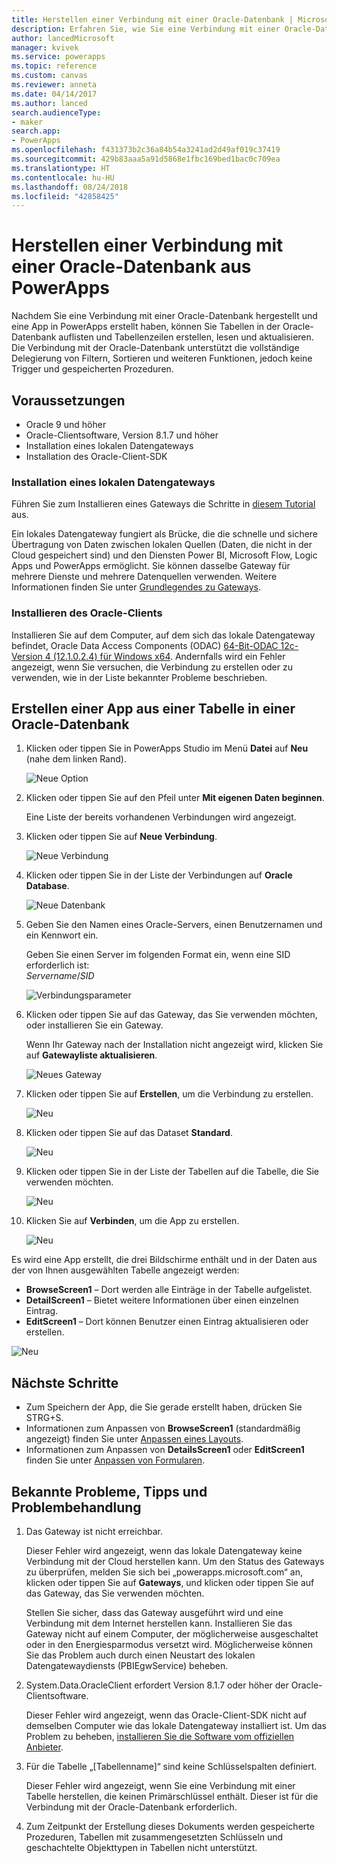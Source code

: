```yaml
---
title: Herstellen einer Verbindung mit einer Oracle-Datenbank | Microsoft-Dokumentation
description: Erfahren Sie, wie Sie eine Verbindung mit einer Oracle-Datenbank herstellen und damit Apps in PowerApps erstellen.
author: lancedMicrosoft
manager: kvivek
ms.service: powerapps
ms.topic: reference
ms.custom: canvas
ms.reviewer: anneta
ms.date: 04/14/2017
ms.author: lanced
search.audienceType:
- maker
search.app:
- PowerApps
ms.openlocfilehash: f431373b2c36a84b54a3241ad2d49af019c37419
ms.sourcegitcommit: 429b83aaa5a91d5868e1fbc169bed1bac0c709ea
ms.translationtype: HT
ms.contentlocale: hu-HU
ms.lasthandoff: 08/24/2018
ms.locfileid: "42858425"
---
```

# <a name="connect-to-an-oracle-database-from-powerapps"></a>Herstellen einer Verbindung mit einer Oracle-Datenbank aus PowerApps
Nachdem Sie eine Verbindung mit einer Oracle-Datenbank hergestellt und eine App in PowerApps erstellt haben, können Sie Tabellen in der Oracle-Datenbank auflisten und Tabellenzeilen erstellen, lesen und aktualisieren. Die Verbindung mit der Oracle-Datenbank unterstützt die vollständige Delegierung von Filtern, Sortieren und weiteren Funktionen, jedoch keine Trigger und gespeicherten Prozeduren.

## <a name="prerequisites"></a>Voraussetzungen
* Oracle 9 und höher
* Oracle-Clientsoftware, Version 8.1.7 und höher
* Installation eines lokalen Datengateways
* Installation des Oracle-Client-SDK

### <a name="install-an-on-premises-data-gateway"></a>Installation eines lokalen Datengateways
Führen Sie zum Installieren eines Gateways die Schritte in [diesem Tutorial](../gateway-management.md) aus.

Ein lokales Datengateway fungiert als Brücke, die die schnelle und sichere Übertragung von Daten zwischen lokalen Quellen (Daten, die nicht in der Cloud gespeichert sind) und den Diensten Power BI, Microsoft Flow, Logic Apps und PowerApps ermöglicht. Sie können dasselbe Gateway für mehrere Dienste und mehrere Datenquellen verwenden. Weitere Informationen finden Sie unter [Grundlegendes zu Gateways](../gateway-reference.md).

### <a name="install-oracle-client"></a>Installieren des Oracle-Clients
Installieren Sie auf dem Computer, auf dem sich das lokale Datengateway befindet, Oracle Data Access Components (ODAC) [64-Bit-ODAC 12c-Version 4 (12.1.0.2.4) für Windows x64](http://www.oracle.com/technetwork/database/windows/downloads/index-090165.html). Andernfalls wird ein Fehler angezeigt, wenn Sie versuchen, die Verbindung zu erstellen oder zu verwenden, wie in der Liste bekannter Probleme beschrieben.

## <a name="create-an-app-from-a-table-in-an-oracle-database"></a>Erstellen einer App aus einer Tabelle in einer Oracle-Datenbank
1. Klicken oder tippen Sie in PowerApps Studio im Menü **Datei** auf **Neu** (nahe dem linken Rand).
   
   ![Neue Option](./media/connection-oracledb/new-app.png)
2. Klicken oder tippen Sie auf den Pfeil unter **Mit eigenen Daten beginnen**.
   
      Eine Liste der bereits vorhandenen Verbindungen wird angezeigt.
3. Klicken oder tippen Sie auf **Neue Verbindung**.
   
   ![Neue Verbindung](./media/connection-oracledb/new-connection.png)
4. Klicken oder tippen Sie in der Liste der Verbindungen auf **Oracle Database**.
   
   ![Neue Datenbank](./media/connection-oracledb/oracle-db.png)
5. Geben Sie den Namen eines Oracle-Servers, einen Benutzernamen und ein Kennwort ein.
   
    Geben Sie einen Server im folgenden Format ein, wenn eine SID erforderlich ist:<br>
    *Servername*/*SID*
   
   ![Verbindungsparameter](./media/connection-oracledb/connection-params.png)
6. Klicken oder tippen Sie auf das Gateway, das Sie verwenden möchten, oder installieren Sie ein Gateway.
   
    Wenn Ihr Gateway nach der Installation nicht angezeigt wird, klicken Sie auf **Gatewayliste aktualisieren**.
   
   ![Neues Gateway](./media/connection-oracledb/choose-gateway.png)
7. Klicken oder tippen Sie auf **Erstellen**, um die Verbindung zu erstellen.
   
   ![Neu](./media/connection-oracledb/create-button.png)
8. Klicken oder tippen Sie auf das Dataset **Standard**.
   
   ![Neu](./media/connection-oracledb/choose-dataset.png)
9. Klicken oder tippen Sie in der Liste der Tabellen auf die Tabelle, die Sie verwenden möchten.
   
   ![Neu](./media/connection-oracledb/choose-table.png)
10. Klicken Sie auf **Verbinden**, um die App zu erstellen.
    
    ![Neu](./media/connection-oracledb/connect-button.png)

Es wird eine App erstellt, die drei Bildschirme enthält und in der Daten aus der von Ihnen ausgewählten Tabelle angezeigt werden:

* **BrowseScreen1** – Dort werden alle Einträge in der Tabelle aufgelistet.
* **DetailScreen1** – Bietet weitere Informationen über einen einzelnen Eintrag.
* **EditScreen1** – Dort können Benutzer einen Eintrag aktualisieren oder erstellen.

![Neu](./media/connection-oracledb/afd-app.png)

## <a name="next-steps"></a>Nächste Schritte
* Zum Speichern der App, die Sie gerade erstellt haben, drücken Sie STRG+S.
* Informationen zum Anpassen von **BrowseScreen1** (standardmäßig angezeigt) finden Sie unter [Anpassen eines Layouts](../customize-layout-sharepoint.md).
* Informationen zum Anpassen von **DetailsScreen1** oder **EditScreen1** finden Sie unter [Anpassen von Formularen](../customize-forms-sharepoint.md).

## <a name="known-issues-tips-and-troubleshooting"></a>Bekannte Probleme, Tipps und Problembehandlung
1. Das Gateway ist nicht erreichbar.
   
    Dieser Fehler wird angezeigt, wenn das lokale Datengateway keine Verbindung mit der Cloud herstellen kann. Um den Status des Gateways zu überprüfen, melden Sie sich bei „powerapps.microsoft.com“ an, klicken oder tippen Sie auf **Gateways**, und klicken oder tippen Sie auf das Gateway, das Sie verwenden möchten.
   
    Stellen Sie sicher, dass das Gateway ausgeführt wird und eine Verbindung mit dem Internet herstellen kann. Installieren Sie das Gateway nicht auf einem Computer, der möglicherweise ausgeschaltet oder in den Energiesparmodus versetzt wird. Möglicherweise können Sie das Problem auch durch einen Neustart des lokalen Datengatewaydiensts (PBIEgwService) beheben.
2. System.Data.OracleClient erfordert Version 8.1.7 oder höher der Oracle-Clientsoftware.
   
    Dieser Fehler wird angezeigt, wenn das Oracle-Client-SDK nicht auf demselben Computer wie das lokale Datengateway installiert ist. Um das Problem zu beheben, [installieren Sie die Software vom offiziellen Anbieter](https://go.microsoft.com/fwlink/p/?LinkID=272376).
3. Für die Tabelle „[Tabellenname]“ sind keine Schlüsselspalten definiert.
   
    Dieser Fehler wird angezeigt, wenn Sie eine Verbindung mit einer Tabelle herstellen, die keinen Primärschlüssel enthält. Dieser ist für die Verbindung mit der Oracle-Datenbank erforderlich.
4. Zum Zeitpunkt der Erstellung dieses Dokuments werden gespeicherte Prozeduren, Tabellen mit zusammengesetzten Schlüsseln und geschachtelte Objekttypen in Tabellen nicht unterstützt.

